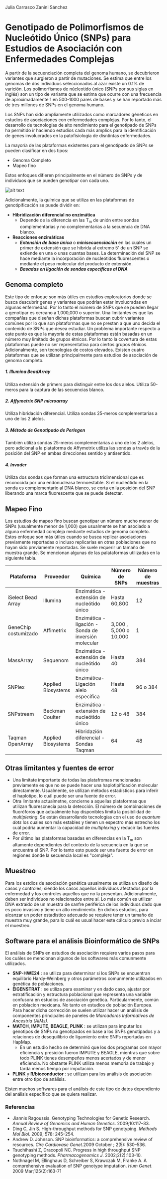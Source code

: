 Julia Carrasco Zanini Sánchez



Genotipado de Polimorfismos de Nucleótido Único (SNPs) para Estudios de Asociación con Enfermedades Complejas
===

A partir de la secuenciación completa del genoma humano, se decubrieron variantes que surgieron a partir de mutaciones. Se estima que entre los genomas de dos individuos seleccionados al azar existe un 0.1% de varición. Los polimorfismos de núcleotido único (SNPs por sus siglas en inglés) son un tipo de variante que se estima que ocurre con una frecuencia de aproximadamente 1 en 500-1000 pares de bases y se han reportado más de tres millones de SNPs en el genoma humano.

Los SNPs han sido ampliamente utilizados como marcadores géneticos en estudios de asociaciones con enfermedades complejas. Por lo tanto, el desarrollo de tecnologías de alto rendimiento para el genotipado de SNPs ha permitido ir haciendo estudios cada más amplios para la identificación de genes involucrados en la patofisiología de disntintas enfermedades. 

La mayoría de las plataformas existentes para el genotipado de SNPs se pueden clasificar en dos tipos:
- Genoma Completo
- Mapeo fino

Estos enfoques difieren principalmente en el número de SNPs y de individuos que se pueden genotipar con cada uno.

![alt text](https://media.springernature.com/original/springer-static/image/chp%3A10.1007%2F978-1-60327-411-1_16/MediaObjects/978-1-60327-411-1_16_Fig1_HTML.gif "Número de SNPs y de muestras que se pueden genotipar utilizando distintas plataformas")

Adicionalmente, la química que se utiliza en las plataformas de genotipificación se puede dividir en:
- **Hibridización diferencial no enzimática**
	- Depende de la diferencia en las T<sub>m</sub> de unión entre sondas complementarias y no complementarias a la secuencia de DNA blanco.
- **Reacciones enzimáticas**
	- ***Extensión de base única*** o ***minisecuenciación*** en las cuales un primer de extensión que se hibrida al extremo 5' de un SNP se extiende en una o unas cuantas bases. La determinación del SNP se hace mediante la incorporación de nucleótidos fluorescentes o mediante el peso molecular del producto de extensión.
	- ***Basadas en ligación de sondas específicas al DNA***  

## Genoma completo
Este tipo de enfoque son más útiles en estudios exploratorios donde se busca descubrir genes y variantes que podrían estar involucradas en algunas enfermedad. Por lo tanto el número de SNPs que se pueden llegar a genotipar es cercano a 1,000,000 o superior.
Una limitantes es que las compañías que diseñan dichas plataformas buscan cubrir variantes comúnes por lo que son plataformas que no se prestan a que uno decida el contenido de SNPs que desea estudiar. Un problema importante respecto a este punto es que la mayoría de estas plataformas están basadas en un número muy limitado de grupos étnicos. Por lo tanto la covertura de estas plataformas puede no ser representativa para ciertos grupos étnicos. Adicionalmente, son tecnologías de costos elevados.
Existen cuatro plataformas que se utilizan principalmente para estudios de asociación de genoma completo.
##### 1. Illumina BeadArray
Utiliza extensión de primers para distinguir entre los dos alelos.
Utiliza 50-meros para la captura de las secuencias blanco.

##### 2. Affymetrix SNP microarray
Utiliza hibridación diferencial.
Utiliza sondas 25-meros complementarias a uno de los 2 alelos.

##### 3. Método de Genotipado de Perlegen
También utiliza sondas 25-meros complementarias a uno de los 2 alelos, pero adicional a la plataforma de Affymetrix utiliza las sondas a través de la posición del SNP en ambas direcciones sentido y antisentido.

##### 4. Invader
Utiliza dos sondas que forman una estructura tridimensional que es reconocida por una endonucleasa termoestable. Si el nucleótido en la sonda es complementario al DNA blanco, se corta en la posición del SNP liberando una marca fluorescente que se puede detectar. 

## Mapeo Fino
Los estudios de mapeo fino buscan genotipar un número mucho menor de SNPs (usualmente menor de 1,000) que usualmente se han asociado a alguna enfermedad compleja mediante estudios de genoma completo. Estos enfoque son más útiles cuando se busca replicar asociaciones previamente reportadas o incluso replicarlas en otras poblaciones que no hayan sido previamente reportadas. Se suele requerir un tamaño de muestra grande. Se mencionan algunas de las palataformas utilizadas en la siguiente tabla. 

|Plataforma|Proveedor|Química|Número de SNPs|Número de muestras|
|----------|---------|-------|--------------|------------------|
|iSelect Bead Array|Illumina|Enzimática - extensión de nucleótido único|Hasta 60,800|12|
|GeneChip costumizado|Affimetrix|Enzimática - ligación - Sonda de inversión molecular|3,000 , 5,000 o 10,000|1|
|MassArray|Sequenom|Enzimática - extensión de nucleótido único|Hasta 40|384|
|SNPlex|Applied Biosystems|Enzimática-Ligación alelo específica|Hasta 48|96 o 384|
|SNPstream|Beckman Coulter|Enzimática - extensión de nucleótido único|12 o 48|384|
|Taqman OpenArray|Applied Biosystems|Hibridazión diferencial - Sondas Taqman|64|48|

## Otras limitantes y fuentes de error
- Una limitate importante de todas las platafromas mencionadas previamente es que no se puede hacer una haplotipificación molecular directamente. Usualmente, se utilizan métodos estadísticos para inferir el haplotipo, lo cuál puede ser una fuente de error. 
- Otra limitante actualmetne, concierne a aquellas plataformas que utilizan fluorescnecia para la detección. El número de combinaciones de fluoróforos que actualmente hay disponibles limita la posibilidad de *multiplexing*. Se están desarrollando tecnologías con el uso de *quantum dots* los cuales son más estables y tienen un espectro más estrecho los cuál podría aumentar la capacidad de *multiplexing* y reducir las fuentes de error. 
- Por último las plataformas basadas en diferencias en la T<sub>m</sub> son altamente dependientes del contexto de la secuencia en la que se encuentra el SNP. Por lo tanto esto puede ser una fuente de error en regiones donde la secuencia local es "compleja".

## Muestreo
Para los estdios de asociación genética usualmente se utiliza un diseño de casos y controles; siendo los casos aquellos individuos afectados por la enfermedad y los controles aquellos que no la presentan. Adicionalmente, deben ser individuos no relacionados entre sí. Lo más común es utilizar DNA extraído de un muestra de sanfre periférica de los individuos dado que es poco invasivo y tiene un alto rendimiento. En dichos estudios, para alcanzar un poder estadístico adecuado se requiere tener un tamaño de muestra muy grande, para lo cuál es usual hacer este cálculo previo a inciar el muestreo. 

## Software para el análisis Bioinformático de SNPs
El análisis de SNPs en estudios de asociación requiere varios pasos para los cuáles se mencionan algunos de los softwares más comunmente utilizados. 
- **SNP-HWE24** : se utiliza para determinar si los SNPs se encuentran equilibrio Hardy-Weinberg y otros parámetros comunmente utilizados en genética de poblaciones. 
- **EIGENSTRAT** : se utiliza para examinar y en dado caso, ajustar por estratificación y estructura poblacional que representa una variable confusora en estudios de asociación genética. Particularmente, común en poblacion mexicana. No tanto en estudios de población Europea. Para hacer dicha corrección se suelen utilizar hacer un análisis de componentes principales de paneles de *Marcadores Informativos de Ancestría (AIMs)*.
- **MATCH**, **IMPUTE**, **BEAGLE**, **PLINK** : se utilizan para imputar los genotipos de SNPs no genotipados en base a los SNPs genotipados y a relaciones de desequilibrio de ligamiento entre SNPs reportadas en HapMap.
	- En un estudio hecho se determinó que los dos programas con mayor eficiencia y presición fueron IMPUTE y BEAGLE, mientras que sobre todo PLINK tienes desempeños menos acertados y de menor eficiencia. No obstante PLINK utiliza menos memoria de trabajo y tarda menos tiempo por imputación.
- **PLINK** y **R/bioconductor** : se utilizan para los análisis de asociación entre otro tipo de análisis.

Eisten muchos softwares para el análisis de este tipo de datos dependiento del análisis específico que se quiera realizar. 


### Referencias
- Jiannis Ragoussis. Genotyping Technologies for Genetic Research. *Annual Review of Genomics and Human Genetics*. 2009;10:117–33.
- Ding C, Jin S. High-throughput methods for SNP genotyping. *Methods Mol Biol*. 2009; 578: 245–254.
- Andrew D. Johnson. SNP bioinformatics: a comprehensive review of resources. *Circ Cardiovasc Genet*.2009 October ; 2(5): 530–536.
- Tsuchihashi Z, Dracopoli NC. Progress in high throughput SNP genotyping methods. *Pharmacogenomics J*. 2002;2(2):103-10.
- Nothnagel M, Ellinghaus D, Schreiber S, Krawczak M, Franke A. A comprehensive evaluation of SNP genotype imputation. *Hum Genet*. 2009 Mar;125(2):163-71
